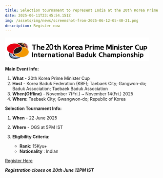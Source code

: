 ```yaml
---
title: Selection tournament to represent India at the 20th Korea Prime Minister Cup
date: 2025-06-11T23:45:54.151Z
img: /assets/img/news/screenshot-from-2025-06-12-05-40-21.png
description: Register now
---
```

![](/assets/img/news/screenshot-from-2025-06-12-05-40-21.png)

**Main Event Info:**

1. **What** - 20th Korea Prime Minister Cup
2. **Host** - Korea Baduk Federation (KBF); Taebaek City; Gangwon-do; Baduk Association; Taebaek Baduk Association
3. **When(Offline)** - November 7(Fri.) ~ November 14(Fri.) 2025
4. **Where**: Taebaek City; Gwangwon-do; Republic of Korea

**Selection Tournament Info:**

1. **When** - 22 June 2025
2. **Where** - OGS at 5PM IST
3. **Eligibility Criteria**: 

   * **Rank**: 15Kyu+
   * ﻿**Nationality** : Indian

[Register Here](https://forms.gle/kMCJXcVz37wHx64Q8)

***Registration closes on 20th June 12PM IST***